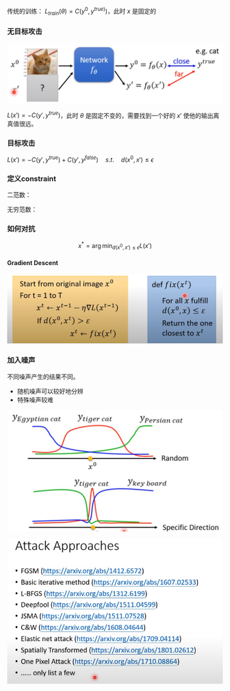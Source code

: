 传统的训练： $L_{train}(\theta)=C(y^0,y^{true)})$，此时 $x$ 是固定的

### 无目标攻击

![image-20230403093626144](./imags/image-20230403093626144.png)

$L(x')=-C(y',y^{true})$，此时 $\theta$ 是固定不变的，需要找到一个好的 $x'$ 使他的输出离真值很远。

### 目标攻击

$L(x')=-C(y',y^{true})+C(y',y^{false}) \quad s.t.\quad d(x^0,x')\le\epsilon$

### 定义constraint

二范数：

无穷范数：

### 如何对抗

$$
x^* = \arg \min_{d(x^0,x')\le\epsilon} L(x')
$$

#### Gradient Descent

![image-20230403103309359](./imags/image-20230403103309359.png)



### 加入噪声

不同噪声产生的结果不同。

- 随机噪声可以较好地分辨
- 特殊噪声较难

![image-20230403143216551](./imags/image-20230403143216551.png)

![image-20230403143328199](./imags/image-20230403143328199.png)